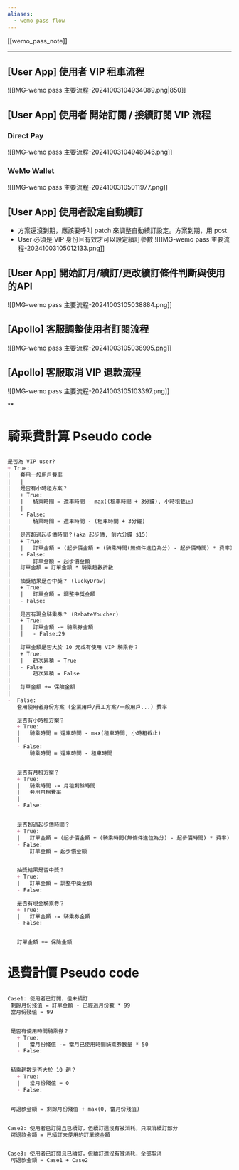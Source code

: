 ```yaml
---
aliases:
  - wemo pass flow
---
```



[[wemo_pass_note]]



---


## [User App] 使用者 VIP 租車流程

![[IMG-wemo pass 主要流程-20241003104934089.png|850]]

## [User App] 使用者 開始訂閱 / 接續訂閱 VIP 流程

### Direct Pay

  ![[IMG-wemo pass 主要流程-20241003104948946.png]]



### WeMo Wallet
![[IMG-wemo pass 主要流程-20241003105011977.png]]
  
  


## [User App] 使用者設定自動續訂


- 方案還沒到期，應該要呼叫 patch 來調整自動續訂設定。方案到期，用 post
- User 必須是 VIP 身份且有效才可以設定續訂參數
    ![[IMG-wemo pass 主要流程-20241003105012133.png]]

  

  

## [User App] 開始訂月/續訂/更改續訂條件判斷與使用的API
![[IMG-wemo pass 主要流程-20241003105038884.png]]
  
  

## [Apollo] 客服調整使用者訂閱流程
![[IMG-wemo pass 主要流程-20241003105038995.png]]
  

## [Apollo] 客服取消 VIP 退款流程

  ![[IMG-wemo pass 主要流程-20241003105103397.png]]

**

# 騎乘費計算 Pseudo code
```md

是否為 VIP user?
+ True:
|   套用一般用戶費率
|   |  
|   是否有小時租方案？
|   + True:
|   |   騎乘時間 = 還車時間 - max((租車時間 + 3分鐘), 小時租截止)
|   |
|   - False:
|       騎乘時間 = 還車時間 - (租車時間 + 3分鐘)
|
|   是否超過起步價時間？(aka 起步價, 前六分鐘 $15)
|   + True:
|   |   訂單金額 = (起步價金額 + (騎乘時間(無條件進位為分) - 起步價時間) * 費率)
|   - False:
|       訂單金額 = 起步價金額
|   訂單金額 = 訂單金額 * 騎乘趟數折數
|      
|   抽獎結果是否中獎？ (luckyDraw)
|   + True:
|   |   訂單金額 = 調整中獎金額
|   - False:
|
|   是否有現金騎乘券？ (RebateVoucher)
|   + True:
|   |   訂單金額 -= 騎乘券金額
|   |   - False:29
|
|   訂單金額是否大於 10 元或有使用 VIP 騎乘券？
|   + True:
|   |   趟次累積 = True
|   - False
|       趟次累積 = False
|      
|   訂單金額 += 保險金額
|
-  False:
   套用使用者身份方案 (企業用戶/員工方案/一般用戶...) 費率
   
   是否有小時租方案？
   + True:
   |   騎乘時間 = 還車時間 - max(租車時間, 小時租截止)
   |
   - False:
       騎乘時間 = 還車時間 - 租車時間


   是否有月租方案？
   + True:
   |   騎乘時間 -= 月租剩餘時間
   |   套用月租費率
   |
   - False:


   是否超過起步價時間？
   + True:
   |   訂單金額 = (起步價金額 + (騎乘時間(無條件進位為分) - 起步價時間) * 費率)
   - False:
       訂單金額 = 起步價金額


   抽獎結果是否中獎？
   + True:
   |   訂單金額 = 調整中獎金額
   - False:
  
   是否有現金騎乘券？
   + True:
   |   訂單金額 -= 騎乘券金額
   - False:


   訂單金額 += 保險金額


```
  

  
  

# 退費計價 Pseudo code

```md

Case1: 使用者已訂閱，但未續訂
 剩餘月份殘值 = 訂單金額 - 已經過月份數 * 99
 當月份殘值 = 99


 是否有使用時間騎乘券？
   + True:
   |   當月份殘值 -= 當月已使用時間騎乘券數量 * 50
   - False:


 騎乘趟數是否大於 10 趟？
   + True:
   |   當月份殘值 = 0
   - False:


 可退款金額 = 剩餘月份殘值 + max(0, 當月份殘值)


Case2: 使用者已訂閱且已續訂，但續訂還沒有被消耗，只取消續訂部分
 可退款金額 = 已續訂未使用的訂單總金額


Case3: 使用者已訂閱且已續訂，但續訂還沒有被消耗，全部取消
 可退款金額 = Case1 + Case2


```

  
